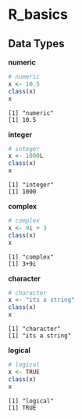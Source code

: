 # R_basics

## Data Types

**numeric**
```R
# numeric
x <- 10.5
class(x)
x
```

```cml
[1] "numeric"
[1] 10.5
```

**integer**
```R
# integer
x <- 1000L
class(x)
x
```
```cml
[1] "integer"
[1] 1000
```

**complex**
```R
# complex
x <- 9i + 3
class(x)
x
```
```cml
[1] "complex"
[1] 3+9i
```

**character**
```R
# character
x <- "its a string"
class(x)
x
```
```cml
[1] "character"
[1] "its a string"
```

**logical**
```R
# logical
x <- TRUE
class(x)
x
```
```cml
[1] "logical"
[1] TRUE
```
